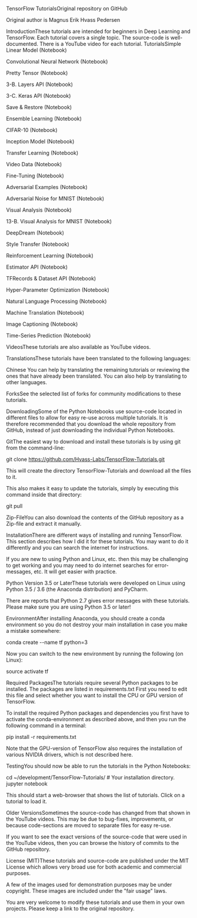 TensorFlow TutorialsOriginal repository on GitHub

Original author is Magnus Erik Hvass Pedersen

IntroductionThese tutorials are intended for beginners in Deep Learning and TensorFlow.
Each tutorial covers a single topic.
The source-code is well-documented.
There is a YouTube video for each tutorial.
TutorialsSimple Linear Model (Notebook)

Convolutional Neural Network (Notebook)

Pretty Tensor (Notebook)

3-B. Layers API (Notebook)

3-C. Keras API (Notebook)

Save & Restore (Notebook)

Ensemble Learning (Notebook)

CIFAR-10 (Notebook)

Inception Model (Notebook)

Transfer Learning (Notebook)

Video Data (Notebook)

Fine-Tuning (Notebook)

Adversarial Examples (Notebook)

Adversarial Noise for MNIST (Notebook)

Visual Analysis (Notebook)

13-B. Visual Analysis for MNIST (Notebook)

DeepDream (Notebook)

Style Transfer (Notebook)

Reinforcement Learning (Notebook)

Estimator API (Notebook)

TFRecords & Dataset API (Notebook)

Hyper-Parameter Optimization (Notebook)

Natural Language Processing (Notebook)

Machine Translation (Notebook)

Image Captioning (Notebook)

Time-Series Prediction (Notebook)

VideosThese tutorials are also available as YouTube videos.

TranslationsThese tutorials have been translated to the following languages:

Chinese
You can help by translating the remaining tutorials or reviewing the ones that have already been translated. You can also help by translating to other languages.

ForksSee the selected list of forks for community modifications to these tutorials.

DownloadingSome of the Python Notebooks use source-code located in different files to allow for easy re-use across multiple tutorials. It is therefore recommended that you download the whole repository from GitHub, instead of just downloading the individual Python Notebooks.

GitThe easiest way to download and install these tutorials is by using git from the command-line:

git clone https://github.com/Hvass-Labs/TensorFlow-Tutorials.git


This will create the directory TensorFlow-Tutorials and download all the files to it.

This also makes it easy to update the tutorials, simply by executing this command inside that directory:

git pull


Zip-FileYou can also download the contents of the GitHub repository as a Zip-file and extract it manually.

InstallationThere are different ways of installing and running TensorFlow. This section describes how I did it for these tutorials. You may want to do it differently and you can search the internet for instructions.

If you are new to using Python and Linux, etc. then this may be challenging to get working and you may need to do internet searches for error-messages, etc. It will get easier with practice.

Python Version 3.5 or LaterThese tutorials were developed on Linux using Python 3.5 / 3.6 (the Anaconda distribution) and PyCharm.

There are reports that Python 2.7 gives error messages with these tutorials. Please make sure you are using Python 3.5 or later!

EnvironmentAfter installing Anaconda, you should create a conda environment so you do not destroy your main installation in case you make a mistake somewhere:

conda create --name tf python=3


Now you can switch to the new environment by running the following (on Linux):

source activate tf


Required PackagesThe tutorials require several Python packages to be installed. The packages are listed in requirements.txt First you need to edit this file and select whether you want to install the CPU or GPU version of TensorFlow.

To install the required Python packages and dependencies you first have to activate the conda-environment as described above, and then you run the following command in a terminal:

pip install -r requirements.txt


Note that the GPU-version of TensorFlow also requires the installation of various NVIDIA drivers, which is not described here.

TestingYou should now be able to run the tutorials in the Python Notebooks:

cd ~/development/TensorFlow-Tutorials/  # Your installation directory.
jupyter notebook


This should start a web-browser that shows the list of tutorials. Click on a tutorial to load it.

Older VersionsSometimes the source-code has changed from that shown in the YouTube videos. This may be due to bug-fixes, improvements, or because code-sections are moved to separate files for easy re-use.

If you want to see the exact versions of the source-code that were used in the YouTube videos, then you can browse the history of commits to the GitHub repository.

License (MIT)These tutorials and source-code are published under the MIT License which allows very broad use for both academic and commercial purposes.

A few of the images used for demonstration purposes may be under copyright. These images are included under the "fair usage" laws.

You are very welcome to modify these tutorials and use them in your own projects. Please keep a link to the original repository.
